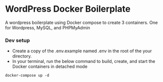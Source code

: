 # WordPress Docker Boilerplate

A wordpress boilerplate using Docker compose to create 3 containers. One for Wordpress, MySQL, and PHPMyAdmin

### Dev setup

- Create a copy of the .env.example named .env in the root of the your directory.
- In your terminal, run the below command to build, create, and start the Docker containers in detached mode

```
docker-compose up -d
```
  